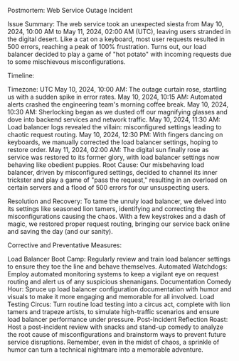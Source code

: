 Postmortem: Web Service Outage Incident

Issue Summary:
The web service took an unexpected siesta from May 10, 2024, 10:00 AM to May 11, 2024, 02:00 AM (UTC), leaving users stranded in the digital desert. Like a cat on a keyboard, most user requests resulted in 500 errors, reaching a peak of 100% frustration. Turns out, our load balancer decided to play a game of "hot potato" with incoming requests due to some mischievous misconfigurations.

Timeline:

Timezone: UTC
May 10, 2024, 10:00 AM: The outage curtain rose, startling us with a sudden spike in error rates.
May 10, 2024, 10:15 AM: Automated alerts crashed the engineering team's morning coffee break.
May 10, 2024, 10:30 AM: Sherlocking began as we dusted off our magnifying glasses and dove into backend services and network traffic.
May 10, 2024, 11:30 AM: Load balancer logs revealed the villain: misconfigured settings leading to chaotic request routing.
May 10, 2024, 12:30 PM: With fingers dancing on keyboards, we manually corrected the load balancer settings, hoping to restore order.
May 11, 2024, 02:00 AM: The digital sun finally rose as service was restored to its former glory, with load balancer settings now behaving like obedient puppies.
Root Cause:
Our misbehaving load balancer, driven by misconfigured settings, decided to channel its inner trickster and play a game of "pass the request," resulting in an overload on certain servers and a flood of 500 errors for our unsuspecting users.

Resolution and Recovery:
To tame the unruly load balancer, we delved into its settings like seasoned lion tamers, identifying and correcting the misconfigurations causing the chaos. With a few keystrokes and a dash of magic, we restored proper request routing, bringing our service back online and saving the day (and our sanity).

Corrective and Preventative Measures:

Load Balancer Boot Camp: Regularly review and train load balancer settings to ensure they toe the line and behave themselves.
Automated Watchdogs: Employ automated monitoring systems to keep a vigilant eye on request routing and alert us of any suspicious shenanigans.
Documentation Comedy Hour: Spruce up load balancer configuration documentation with humor and visuals to make it more engaging and memorable for all involved.
Load Testing Circus: Turn routine load testing into a circus act, complete with lion tamers and trapeze artists, to simulate high-traffic scenarios and ensure load balancer performance under pressure.
Post-Incident Reflection Roast: Host a post-incident review with snacks and stand-up comedy to analyze the root cause of misconfigurations and brainstorm ways to prevent future service disruptions.
Remember, even in the midst of chaos, a sprinkle of humor can turn a technical nightmare into a memorable adventure.
